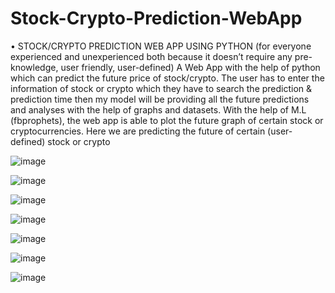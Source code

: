 # Stock-Crypto-Prediction-WebApp
• STOCK/CRYPTO PREDICTION WEB APP USING PYTHON 
(for everyone  experienced and unexperienced both because it doesn’t require any pre-knowledge,  user friendly, user-defined) A Web App with the help of python which can predict the future price of stock/crypto. The  user has to enter the information of stock or crypto which they have to search the prediction &amp;  prediction time then my model will be providing all the future predictions and analyses with  the help of graphs and datasets. With the help of M.L (fbprophets), the web app is able to plot  the future graph of certain stock or cryptocurrencies. 
Here we are predicting the future of  certain (user-defined) stock or crypto

![image](https://user-images.githubusercontent.com/58397422/127507031-796afb80-3e1f-4511-9d64-b1ab92340546.png)

![image](https://user-images.githubusercontent.com/58397422/127507062-421c7c5e-add8-4937-bb9f-b5f5c4e5aa1a.png)

![image](https://user-images.githubusercontent.com/58397422/127507098-fd7c3ea5-02e4-493e-96a6-366c13ff1351.png)

![image](https://user-images.githubusercontent.com/58397422/127507125-15bb8b95-da14-4342-8471-f19e63cae171.png)

![image](https://user-images.githubusercontent.com/58397422/127507159-613f4755-d334-40ce-9fdd-adb4b11845b7.png)

![image](https://user-images.githubusercontent.com/58397422/127507190-7f3d93a4-a026-4076-a242-146599a1971c.png)

![image](https://user-images.githubusercontent.com/58397422/127507219-a81fb826-313f-4139-b337-46e500bc9aee.png)

